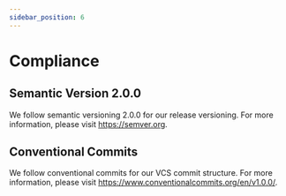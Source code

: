 ```yaml
---
sidebar_position: 6
---
```


# Compliance

## Semantic Version 2.0.0

We follow semantic versioning 2.0.0 for our release versioning. For more information, please visit https://semver.org. 

## Conventional Commits

We follow conventional commits for our VCS commit structure. For more information, please visit https://www.conventionalcommits.org/en/v1.0.0/.
